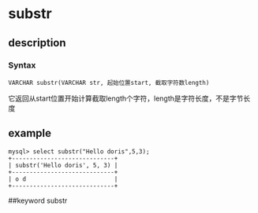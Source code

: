 <!-- 
Licensed to the Apache Software Foundation (ASF) under one
or more contributor license agreements.  See the NOTICE file
distributed with this work for additional information
regarding copyright ownership.  The ASF licenses this file
to you under the Apache License, Version 2.0 (the
"License"); you may not use this file except in compliance
with the License.  You may obtain a copy of the License at

  http://www.apache.org/licenses/LICENSE-2.0

Unless required by applicable law or agreed to in writing,
software distributed under the License is distributed on an
"AS IS" BASIS, WITHOUT WARRANTIES OR CONDITIONS OF ANY
KIND, either express or implied.  See the License for the
specific language governing permissions and limitations
under the License.
-->

# substr
## description
### Syntax

`VARCHAR substr(VARCHAR str, 起始位置start, 截取字符数length)`


它返回从start位置开始计算截取length个字符，length是字符长度，不是字节长度

## example

```
mysql> select substr("Hello doris",5,3);
+-----------------------------+
| substr('Hello doris', 5, 3) |
+-----------------------------+
| o d                         |
+-----------------------------+
```
##keyword
substr
